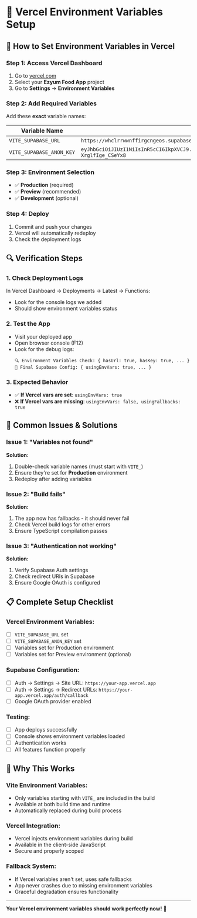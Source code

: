 # 🚀 Vercel Environment Variables Setup

## 🔧 **How to Set Environment Variables in Vercel**

### **Step 1: Access Vercel Dashboard**
1. Go to [vercel.com](https://vercel.com)
2. Select your **Ezyum Food App** project
3. Go to **Settings** → **Environment Variables**

### **Step 2: Add Required Variables**
Add these **exact** variable names:

| Variable Name | Value | Required |
|---------------|-------|----------|
| `VITE_SUPABASE_URL` | `https://whclrrwwnffirgcngeos.supabase.co` | ✅ Yes |
| `VITE_SUPABASE_ANON_KEY` | `eyJhbGciOiJIUzI1NiIsInR5cCI6IkpXVCJ9.eyJpc3MiOiJzdXBhYmFzZSIsInJlZiI6IndoY2xycnd3bmZmaXJnY25nZW9zIiwicm9sZSI6ImFub24iLCJpYXQiOjE3NTM3MTcxMjksImV4cCI6MjA2OTI5MzEyOX0.YpJOsuOC7suZNPZxx9xgIPFdsJY-XrglfIge_CSeYx8` | ✅ Yes |

### **Step 3: Environment Selection**
- ✅ **Production** (required)
- ✅ **Preview** (recommended)
- ✅ **Development** (optional)

### **Step 4: Deploy**
1. Commit and push your changes
2. Vercel will automatically redeploy
3. Check the deployment logs

## 🔍 **Verification Steps**

### **1. Check Deployment Logs**
In Vercel Dashboard → Deployments → Latest → Functions:
- Look for the console logs we added
- Should show environment variables status

### **2. Test the App**
- Visit your deployed app
- Open browser console (F12)
- Look for the debug logs:
  ```
  🔍 Environment Variables Check: { hasUrl: true, hasKey: true, ... }
  🎯 Final Supabase Config: { usingEnvVars: true, ... }
  ```

### **3. Expected Behavior**
- ✅ **If Vercel vars are set**: `usingEnvVars: true`
- ❌ **If Vercel vars are missing**: `usingEnvVars: false, usingFallbacks: true`

## 🚨 **Common Issues & Solutions**

### **Issue 1: "Variables not found"**
**Solution:**
1. Double-check variable names (must start with `VITE_`)
2. Ensure they're set for **Production** environment
3. Redeploy after adding variables

### **Issue 2: "Build fails"**
**Solution:**
1. The app now has fallbacks - it should never fail
2. Check Vercel build logs for other errors
3. Ensure TypeScript compilation passes

### **Issue 3: "Authentication not working"**
**Solution:**
1. Verify Supabase Auth settings
2. Check redirect URIs in Supabase
3. Ensure Google OAuth is configured

## 📋 **Complete Setup Checklist**

### **Vercel Environment Variables:**
- [ ] `VITE_SUPABASE_URL` set
- [ ] `VITE_SUPABASE_ANON_KEY` set
- [ ] Variables set for Production environment
- [ ] Variables set for Preview environment (optional)

### **Supabase Configuration:**
- [ ] Auth → Settings → Site URL: `https://your-app.vercel.app`
- [ ] Auth → Settings → Redirect URLs: `https://your-app.vercel.app/auth/callback`
- [ ] Google OAuth provider enabled

### **Testing:**
- [ ] App deploys successfully
- [ ] Console shows environment variables loaded
- [ ] Authentication works
- [ ] All features function properly

## 🎯 **Why This Works**

### **Vite Environment Variables:**
- Only variables starting with `VITE_` are included in the build
- Available at both build time and runtime
- Automatically replaced during build process

### **Vercel Integration:**
- Vercel injects environment variables during build
- Available in the client-side JavaScript
- Secure and properly scoped

### **Fallback System:**
- If Vercel variables aren't set, uses safe fallbacks
- App never crashes due to missing environment variables
- Graceful degradation ensures functionality

---

**Your Vercel environment variables should work perfectly now!** 🚀
